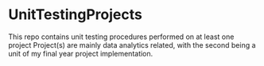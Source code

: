 # UnitTestingProjects
This repo contains unit testing procedures performed on at least one project
Project(s) are mainly data analytics related, with the second being a unit of my final year project implementation.
